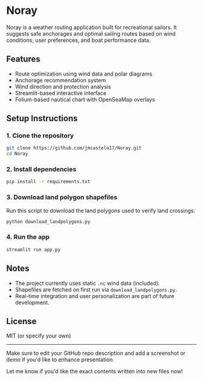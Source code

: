 # Noray

Noray is a weather routing application built for recreational sailors. It suggests safe anchorages and optimal sailing routes based on wind conditions, user preferences, and boat performance data.

## Features
- Route optimization using wind data and polar diagrams
- Anchorage recommendation system
- Wind direction and protection analysis
- Streamlit-based interactive interface
- Folium-based nautical chart with OpenSeaMap overlays

## Setup Instructions

### 1. Clone the repository
```bash
git clone https://github.com/jmcastelo17/Noray.git
cd Noray
```

### 2. Install dependencies
```bash
pip install -r requirements.txt
```

### 3. Download land polygon shapefiles
Run this script to download the land polygons used to verify land crossings:
```bash
python download_landpolygons.py
```

### 4. Run the app
```bash
streamlit run app.py
```

## Notes
- The project currently uses static `.nc` wind data (included).
- Shapefiles are fetched on first run via `download_landpolygons.py`.
- Real-time integration and user personalization are part of future development.

## License
MIT (or specify your own)

---

Make sure to edit your GitHub repo description and add a screenshot or demo if you'd like to enhance presentation.

Let me know if you'd like the exact contents written into new files now!
